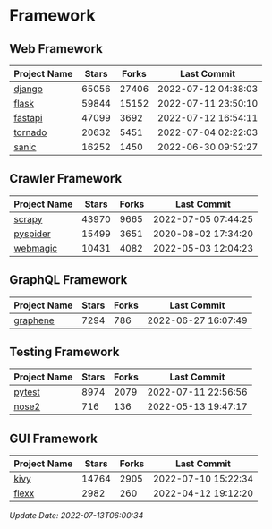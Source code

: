# Framework

## Web Framework
| Project Name | Stars | Forks | Last Commit |
| ------------ | ----- | ----- | ----------- |
| [django](https://github.com/django/django) | 65056 | 27406 | 2022-07-12 04:38:03 |
| [flask](https://github.com/pallets/flask) | 59844 | 15152 | 2022-07-11 23:50:10 |
| [fastapi](https://github.com/tiangolo/fastapi) | 47099 | 3692 | 2022-07-12 16:54:11 |
| [tornado](https://github.com/tornadoweb/tornado) | 20632 | 5451 | 2022-07-04 02:22:03 |
| [sanic](https://github.com/sanic-org/sanic) | 16252 | 1450 | 2022-06-30 09:52:27 |

## Crawler Framework
| Project Name | Stars | Forks | Last Commit |
| ------------ | ----- | ----- | ----------- |
| [scrapy](https://github.com/scrapy/scrapy) | 43970 | 9665 | 2022-07-05 07:44:25 |
| [pyspider](https://github.com/binux/pyspider) | 15499 | 3651 | 2020-08-02 17:34:20 |
| [webmagic](https://github.com/code4craft/webmagic) | 10431 | 4082 | 2022-05-03 12:04:23 |

## GraphQL Framework
| Project Name | Stars | Forks | Last Commit |
| ------------ | ----- | ----- | ----------- |
| [graphene](https://github.com/graphql-python/graphene) | 7294 | 786 | 2022-06-27 16:07:49 |

## Testing Framework
| Project Name | Stars | Forks | Last Commit |
| ------------ | ----- | ----- | ----------- |
| [pytest](https://github.com/pytest-dev/pytest) | 8974 | 2079 | 2022-07-11 22:56:56 |
| [nose2](https://github.com/nose-devs/nose2) | 716 | 136 | 2022-05-13 19:47:17 |

## GUI Framework
| Project Name | Stars | Forks | Last Commit |
| ------------ | ----- | ----- | ----------- |
| [kivy](https://github.com/kivy/kivy) | 14764 | 2905 | 2022-07-10 15:22:34 |
| [flexx](https://github.com/flexxui/flexx) | 2982 | 260 | 2022-04-12 19:12:20 |

*Update Date: 2022-07-13T06:00:34*